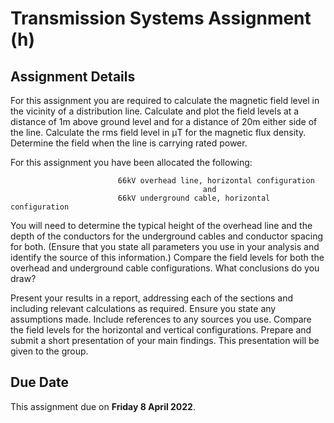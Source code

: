 # Transmission Systems Assignment (h)

## Assignment Details
For this assignment you are required to calculate the magnetic field level in the vicinity of a
distribution line. Calculate and plot the field levels at a distance of 1m above ground level and for a
distance of 20m either side of the line. Calculate the rms field level in μT for the magnetic flux density.
Determine the field when the line is carrying rated power. 

For this assignment you have been allocated the following:

                            66kV overhead line, horizontal configuration
                                               and
                            66kV underground cable, horizontal configuration

You will need to determine the typical height of the overhead line and the depth of the conductors
for the underground cables and conductor spacing for both. (Ensure that you state all parameters
you use in your analysis and identify the source of this information.) Compare the field levels for
both the overhead and underground cable configurations. What conclusions do you draw?

Present your results in a report, addressing each of the sections and including relevant calculations
as required. Ensure you state any assumptions made. Include references to any sources you use.
Compare the field levels for the horizontal and vertical configurations. Prepare and submit a short
presentation of your main findings. This presentation will be given to the group.

## Due Date
This assignment due on **Friday 8 April 2022**.
